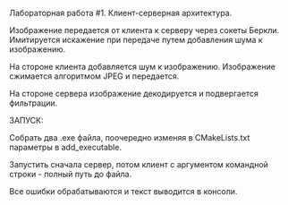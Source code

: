 Лабораторная работа #1. Клиент-серверная архитектура.

Изображение передается от клиента к серверу через сокеты Беркли. 
Имитируется искажение при передаче путем добавления шума к изображению.

На стороне клиента добавляется шум к изображению. Изображение сжимается алгоритмом JPEG и передается.

На стороне сервера изображение декодируется и подвергается фильтрации.

ЗАПУСК:

Собрать два .exe файла, поочередно изменяя в CMakeLists.txt параметры в add_executable.

Запустить сначала сервер, потом клиент с аргументом командной строки - полный путь до файла.
 
Все ошибки обрабатываются и текст выводится в консоли.
